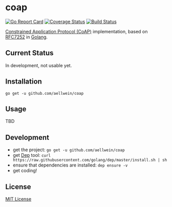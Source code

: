 # coap
[![Go Report Card](https://goreportcard.com/badge/github.com/aellwein/coap)](https://goreportcard.com/report/github.com/aellwein/coap)
[![Coverage Status](https://img.shields.io/coveralls/github/aellwein/coap/develop.svg)](https://coveralls.io/github/aellwein/coap?branch=develop)
[![Build Status](https://img.shields.io/travis/aellwein/coap/develop.svg)](https://travis-ci.org/aellwein/coap) 


[Constrained Application Protocol (CoAP)](http://coap.technology) implementation, based on 
[RFC7252](https://tools.ietf.org/html/rfc7252) in [Golang](https://golang.org).

## Current Status

In development, not usable yet.

## Installation

``go get -u github.com/aellwein/coap``

## Usage

TBD

## Development

* get the project: ``go get -u github.com/aellwein/coap``
* get [Dep](https://github.com/golang/dep) tool: ``curl https://raw.githubusercontent.com/golang/dep/master/install.sh | sh``
* ensure that dependencies are installed: ``dep ensure -v``
* get coding!


## License

[MIT License](LICENSE)
